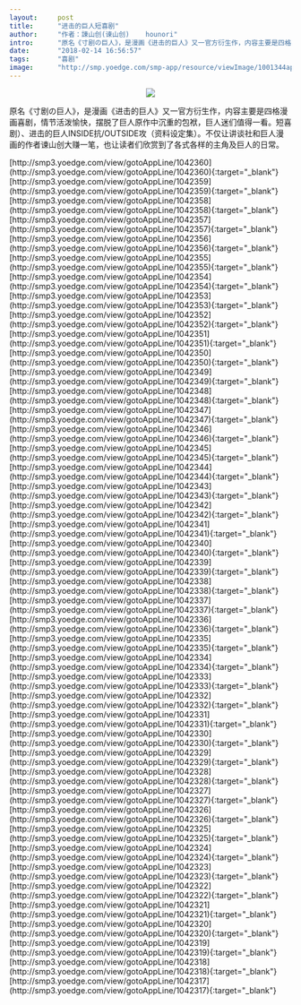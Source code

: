 ```yaml
---
layout:     post
title:      "进击的巨人短喜剧"
author:     "作者：諌山创(谏山创)    hounori"
intro:      "原名《寸剧の巨人》，是漫画《进击的巨人》又一官方衍生作，内容主要是四格漫画喜剧，情节活泼愉快，摆脱了巨人原作中沉重的包袱，巨人迷们值得一看。短喜剧）、进击的巨人INSIDE抗/OUTSIDE攻（资料设定集）。不仅让讲谈社和巨人漫画的作者谏山创大赚一笔，也让读者们欣赏到了各式各样的主角及巨人的日常。"
date:       "2018-02-14 16:56:57"
tags:       "喜剧"
image:      "http://smp.yoedge.com/smp-app/resource/viewImage/1001344appline.png"
---
```

<div style="text-align: center">
<p><img src="http://smp.yoedge.com/smp-app/resource/viewImage/1001344appline.png"/></p>
</div>
<p class="post-meta">
<span>原名《寸剧の巨人》，是漫画《进击的巨人》又一官方衍生作，内容主要是四格漫画喜剧，情节活泼愉快，摆脱了巨人原作中沉重的包袱，巨人迷们值得一看。短喜剧）、进击的巨人INSIDE抗/OUTSIDE攻（资料设定集）。不仅让讲谈社和巨人漫画的作者谏山创大赚一笔，也让读者们欣赏到了各式各样的主角及巨人的日常。</span>
</p>
[http://smp3.yoedge.com/view/gotoAppLine/1042360](http://smp3.yoedge.com/view/gotoAppLine/1042360){:target="_blank"}
[http://smp3.yoedge.com/view/gotoAppLine/1042359](http://smp3.yoedge.com/view/gotoAppLine/1042359){:target="_blank"}
[http://smp3.yoedge.com/view/gotoAppLine/1042358](http://smp3.yoedge.com/view/gotoAppLine/1042358){:target="_blank"}
[http://smp3.yoedge.com/view/gotoAppLine/1042357](http://smp3.yoedge.com/view/gotoAppLine/1042357){:target="_blank"}
[http://smp3.yoedge.com/view/gotoAppLine/1042356](http://smp3.yoedge.com/view/gotoAppLine/1042356){:target="_blank"}
[http://smp3.yoedge.com/view/gotoAppLine/1042355](http://smp3.yoedge.com/view/gotoAppLine/1042355){:target="_blank"}
[http://smp3.yoedge.com/view/gotoAppLine/1042354](http://smp3.yoedge.com/view/gotoAppLine/1042354){:target="_blank"}
[http://smp3.yoedge.com/view/gotoAppLine/1042353](http://smp3.yoedge.com/view/gotoAppLine/1042353){:target="_blank"}
[http://smp3.yoedge.com/view/gotoAppLine/1042352](http://smp3.yoedge.com/view/gotoAppLine/1042352){:target="_blank"}
[http://smp3.yoedge.com/view/gotoAppLine/1042351](http://smp3.yoedge.com/view/gotoAppLine/1042351){:target="_blank"}
[http://smp3.yoedge.com/view/gotoAppLine/1042350](http://smp3.yoedge.com/view/gotoAppLine/1042350){:target="_blank"}
[http://smp3.yoedge.com/view/gotoAppLine/1042349](http://smp3.yoedge.com/view/gotoAppLine/1042349){:target="_blank"}
[http://smp3.yoedge.com/view/gotoAppLine/1042348](http://smp3.yoedge.com/view/gotoAppLine/1042348){:target="_blank"}
[http://smp3.yoedge.com/view/gotoAppLine/1042347](http://smp3.yoedge.com/view/gotoAppLine/1042347){:target="_blank"}
[http://smp3.yoedge.com/view/gotoAppLine/1042346](http://smp3.yoedge.com/view/gotoAppLine/1042346){:target="_blank"}
[http://smp3.yoedge.com/view/gotoAppLine/1042345](http://smp3.yoedge.com/view/gotoAppLine/1042345){:target="_blank"}
[http://smp3.yoedge.com/view/gotoAppLine/1042344](http://smp3.yoedge.com/view/gotoAppLine/1042344){:target="_blank"}
[http://smp3.yoedge.com/view/gotoAppLine/1042343](http://smp3.yoedge.com/view/gotoAppLine/1042343){:target="_blank"}
[http://smp3.yoedge.com/view/gotoAppLine/1042342](http://smp3.yoedge.com/view/gotoAppLine/1042342){:target="_blank"}
[http://smp3.yoedge.com/view/gotoAppLine/1042341](http://smp3.yoedge.com/view/gotoAppLine/1042341){:target="_blank"}
[http://smp3.yoedge.com/view/gotoAppLine/1042340](http://smp3.yoedge.com/view/gotoAppLine/1042340){:target="_blank"}
[http://smp3.yoedge.com/view/gotoAppLine/1042339](http://smp3.yoedge.com/view/gotoAppLine/1042339){:target="_blank"}
[http://smp3.yoedge.com/view/gotoAppLine/1042338](http://smp3.yoedge.com/view/gotoAppLine/1042338){:target="_blank"}
[http://smp3.yoedge.com/view/gotoAppLine/1042337](http://smp3.yoedge.com/view/gotoAppLine/1042337){:target="_blank"}
[http://smp3.yoedge.com/view/gotoAppLine/1042336](http://smp3.yoedge.com/view/gotoAppLine/1042336){:target="_blank"}
[http://smp3.yoedge.com/view/gotoAppLine/1042335](http://smp3.yoedge.com/view/gotoAppLine/1042335){:target="_blank"}
[http://smp3.yoedge.com/view/gotoAppLine/1042334](http://smp3.yoedge.com/view/gotoAppLine/1042334){:target="_blank"}
[http://smp3.yoedge.com/view/gotoAppLine/1042333](http://smp3.yoedge.com/view/gotoAppLine/1042333){:target="_blank"}
[http://smp3.yoedge.com/view/gotoAppLine/1042332](http://smp3.yoedge.com/view/gotoAppLine/1042332){:target="_blank"}
[http://smp3.yoedge.com/view/gotoAppLine/1042331](http://smp3.yoedge.com/view/gotoAppLine/1042331){:target="_blank"}
[http://smp3.yoedge.com/view/gotoAppLine/1042330](http://smp3.yoedge.com/view/gotoAppLine/1042330){:target="_blank"}
[http://smp3.yoedge.com/view/gotoAppLine/1042329](http://smp3.yoedge.com/view/gotoAppLine/1042329){:target="_blank"}
[http://smp3.yoedge.com/view/gotoAppLine/1042328](http://smp3.yoedge.com/view/gotoAppLine/1042328){:target="_blank"}
[http://smp3.yoedge.com/view/gotoAppLine/1042327](http://smp3.yoedge.com/view/gotoAppLine/1042327){:target="_blank"}
[http://smp3.yoedge.com/view/gotoAppLine/1042326](http://smp3.yoedge.com/view/gotoAppLine/1042326){:target="_blank"}
[http://smp3.yoedge.com/view/gotoAppLine/1042325](http://smp3.yoedge.com/view/gotoAppLine/1042325){:target="_blank"}
[http://smp3.yoedge.com/view/gotoAppLine/1042324](http://smp3.yoedge.com/view/gotoAppLine/1042324){:target="_blank"}
[http://smp3.yoedge.com/view/gotoAppLine/1042323](http://smp3.yoedge.com/view/gotoAppLine/1042323){:target="_blank"}
[http://smp3.yoedge.com/view/gotoAppLine/1042322](http://smp3.yoedge.com/view/gotoAppLine/1042322){:target="_blank"}
[http://smp3.yoedge.com/view/gotoAppLine/1042321](http://smp3.yoedge.com/view/gotoAppLine/1042321){:target="_blank"}
[http://smp3.yoedge.com/view/gotoAppLine/1042320](http://smp3.yoedge.com/view/gotoAppLine/1042320){:target="_blank"}
[http://smp3.yoedge.com/view/gotoAppLine/1042319](http://smp3.yoedge.com/view/gotoAppLine/1042319){:target="_blank"}
[http://smp3.yoedge.com/view/gotoAppLine/1042318](http://smp3.yoedge.com/view/gotoAppLine/1042318){:target="_blank"}
[http://smp3.yoedge.com/view/gotoAppLine/1042317](http://smp3.yoedge.com/view/gotoAppLine/1042317){:target="_blank"}


